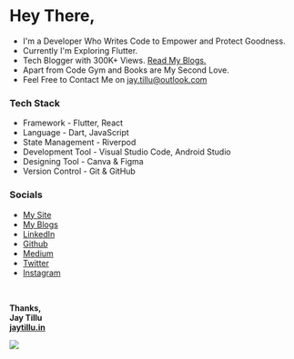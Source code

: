 # Hey There,

- I'm a Developer Who Writes Code to Empower and Protect Goodness.<br>
- Currently I'm Exploring Flutter.<br>
- Tech Blogger with 300K+ Views. <a href="https://blogs.jaytillu.in/" target="_blank">Read My Blogs.</a><br>
- Apart from Code Gym and Books are My Second Love.<br>
- Feel Free to Contact Me on <a href="mailto:jay.tillu@outlook.com">jay.tillu@outlook.com</a> <br>

### Tech Stack

- Framework - Flutter, React
- Language - Dart, JavaScript
- State Management - Riverpod
- Development Tool - Visual Studio Code, Android Studio
- Designing Tool - Canva & Figma
- Version Control - Git & GitHub

### Socials

- <a href="https://www.jaytillu.in" target="_blank">My Site</a>
- <a href="https://blogs.jaytillu.in/" target="_blank">My Blogs</a>
- <a href="https://www.linkedin.com/in/jaytillu/" target="_blank">LinkedIn</a>
- <a href="https://github.com/Jay-Tillu" target="_blank">Github</a>
- <a href="https://jaytillu.medium.com/" target="_blank">Medium</a>
- <a href="https://twitter.com/jay_tillu" target="_blank">Twitter</a>
- <a href="https://www.instagram.com/jay.tillu/" target="_blank">Instagram</a>

<br/>

<b>Thanks,<b/> <br/>
Jay Tillu <br/>
<a href="https://www.jaytillu.in" target="_blank">jaytillu.in</a>

[![](https://visitcount.itsvg.in/api?id=jay-tillu&icon=0&color=5)](https://visitcount.itsvg.in)
